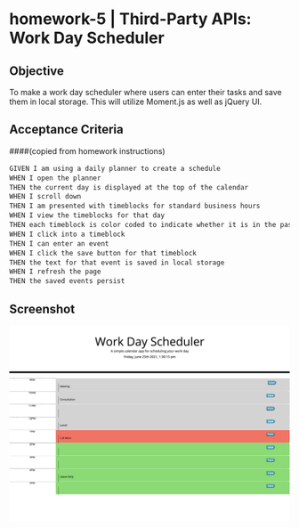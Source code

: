# homework-5 | Third-Party APIs: Work Day Scheduler

## Objective

To make a work day scheduler where users can enter their tasks and save them in local storage. This will utilize Moment.js as well as jQuery UI.

## Acceptance Criteria 
####(copied from homework instructions)

```md
GIVEN I am using a daily planner to create a schedule
WHEN I open the planner
THEN the current day is displayed at the top of the calendar
WHEN I scroll down
THEN I am presented with timeblocks for standard business hours
WHEN I view the timeblocks for that day
THEN each timeblock is color coded to indicate whether it is in the past, present, or future
WHEN I click into a timeblock
THEN I can enter an event
WHEN I click the save button for that timeblock
THEN the text for that event is saved in local storage
WHEN I refresh the page
THEN the saved events persist
```


## Screenshot
![](assets/images/screenshot.png)
